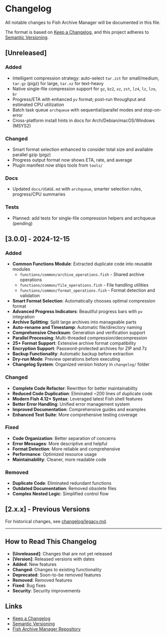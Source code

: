 # Changelog

All notable changes to Fish Archive Manager will be documented in this file.

The format is based on [Keep a Changelog](https://keepachangelog.com/en/1.0.0/),
and this project adheres to [Semantic Versioning](https://semver.org/spec/v2.0.0.html).

## [Unreleased]

### Added
- Intelligent compression strategy: auto-select `tar.zst` for small/medium, `tar.gz` (pigz) for large, `tar.xz` for text-heavy
- Native single-file compression support for `gz`, `bz2`, `xz`, `zst`, `lz4`, `lz`, `lzo`, `br`
- Progress/ETA with enhanced `pv` format; post-run throughput and estimated CPU utilization
- Batch task queue `archqueue` with sequential/parallel modes and stop-on-error
- Cross-platform install hints in docs for Arch/Debian/macOS/Windows (MSYS2)

### Changed
- Smart format selection enhanced to consider total size and available parallel gzip (pigz)
- Progress output format now shows ETA, rate, and average
- Plugin manifest now ships tools from `tools/`

### Docs
- Updated `docs/USAGE.md` with `archqueue`, smarter selection rules, progress/CPU summaries

### Tests
- Planned: add tests for single-file compression helpers and archqueue (pending)

## [3.0.0] - 2024-12-15

### Added
- **Common Functions Module**: Extracted duplicate code into reusable modules
  - `functions/common/archive_operations.fish` - Shared archive operations
  - `functions/common/file_operations.fish` - File handling utilities
  - `functions/common/format_operations.fish` - Format detection and validation
- **Smart Format Selection**: Automatically chooses optimal compression format
- **Advanced Progress Indicators**: Beautiful progress bars with `pv` integration
- **Archive Splitting**: Split large archives into manageable parts
- **Auto-rename and Timestamp**: Automatic file/directory naming
- **Comprehensive Checksum**: Generation and verification support
- **Parallel Processing**: Multi-threaded compression/decompression
- **25+ Format Support**: Extensive archive format compatibility
- **Encryption Support**: Password-protected archives for ZIP and 7z
- **Backup Functionality**: Automatic backup before extraction
- **Dry-run Mode**: Preview operations before executing
- **Changelog System**: Organized version history in `changelog/` folder

### Changed
- **Complete Code Refactor**: Rewritten for better maintainability
- **Reduced Code Duplication**: Eliminated ~200 lines of duplicate code
- **Modern Fish 4.12+ Syntax**: Leveraged latest Fish shell features
- **Better Error Handling**: Unified error management system
- **Improved Documentation**: Comprehensive guides and examples
- **Enhanced Test Suite**: More comprehensive testing coverage

### Fixed
- **Code Organization**: Better separation of concerns
- **Error Messages**: More descriptive and helpful
- **Format Detection**: More reliable and comprehensive
- **Performance**: Optimized resource usage
- **Maintainability**: Cleaner, more readable code

### Removed
- **Duplicate Code**: Eliminated redundant functions
- **Outdated Documentation**: Removed obsolete files
- **Complex Nested Logic**: Simplified control flow

## [2.x.x] - Previous Versions

For historical changes, see [changelog/legacy.md](changelog/legacy.md).

---

## How to Read This Changelog

- **[Unreleased]**: Changes that are not yet released
- **[Version]**: Released versions with dates
- **Added**: New features
- **Changed**: Changes to existing functionality
- **Deprecated**: Soon-to-be removed features
- **Removed**: Removed features
- **Fixed**: Bug fixes
- **Security**: Security improvements

## Links

- [Keep a Changelog](https://keepachangelog.com/)
- [Semantic Versioning](https://semver.org/)
- [Fish Archive Manager Repository](https://github.com/xiaokanchengyang/fish-extractor)
